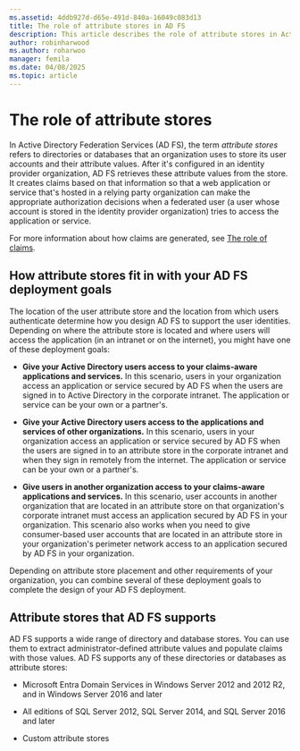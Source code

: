 ```yaml
---
ms.assetid: 4ddb927d-d65e-491d-840a-16049c083d13
title: The role of attribute stores in AD FS
description: This article describes the role of attribute stores in Active Directory Federation Services (AD FS).
author: robinharwood
ms.author: roharwoo
manager: femila
ms.date: 04/08/2025
ms.topic: article
---
```



# The role of attribute stores
In Active Directory Federation Services (AD FS), the term *attribute stores* refers to directories or databases that an organization uses to store its user accounts and their attribute values. After it's configured in an identity provider organization, AD FS retrieves these attribute values from the store. It creates claims based on that information so that a web application or service that's hosted in a relying party organization can make the appropriate authorization decisions when a federated user (a user whose account is stored in the identity provider organization) tries to access the application or service.

For more information about how claims are generated, see [The role of claims](The-Role-of-Claims.md).

## How attribute stores fit in with your AD FS deployment goals
The location of the user attribute store and the location from which users authenticate determine how you design AD FS to support the user identities. Depending on where the attribute store is located and where users will access the application (in an intranet or on the internet), you might have one of these deployment goals:

- **Give your Active Directory users access to your claims-aware applications and services.** In this scenario, users in your organization access an application or service secured by AD FS when the users are signed in to Active Directory in the corporate intranet. The application or service can be your own or a partner's.

- **Give your Active Directory users access to the applications and services of other organizations.** In this scenario, users in your organization access an application or service secured by AD FS when the users are signed in to an attribute store in the corporate intranet and when they sign in remotely from the internet. The application or service can be your own or a partner's.

- **Give users in another organization access to your claims-aware applications and services.** In this scenario, user accounts in another organization that are located in an attribute store on that organization's corporate intranet must access an application secured by AD FS in your organization. This scenario also works when you need to give consumer-based user accounts that are located in an attribute store in your organization's perimeter network access to an application secured by AD FS in your organization.

Depending on attribute store placement and other requirements of your organization, you can combine several of these deployment goals to complete the design of your AD FS deployment.

## Attribute stores that AD FS supports
AD FS supports a wide range of directory and database stores. You can use them to extract administrator-defined attribute values and populate claims with those values. AD FS supports any of these directories or databases as attribute stores:

- Microsoft Entra Domain Services in Windows Server 2012 and 2012 R2, and in Windows Server 2016 and later

- All editions of SQL Server 2012, SQL Server 2014, and SQL Server 2016 and later

- Custom attribute stores
